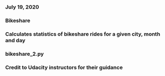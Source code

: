 ### July 19, 2020


### Bikeshare


### Calculates statistics of bikeshare rides for a given city, month and day


### bikeshare_2.py


### Credit to Udacity instructors for their guidance
